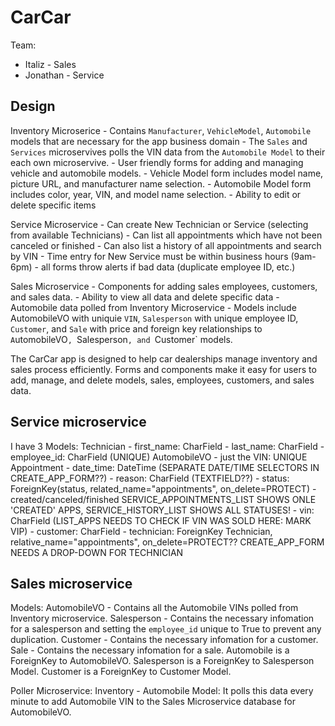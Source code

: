 # CarCar

Team:

- Italiz - Sales
- Jonathan - Service

## Design

Inventory Microserice
    - Contains `Manufacturer`, `VehicleModel`, `Automobile` models that are necessary for the app business domain
    - The `Sales` and `Services` microservives polls the VIN data from the `Automobile Model` to their each own microservive.
    - User friendly forms for adding and managing vehicle and automobile models.
    - Vehicle Model form includes model name, picture URL, and manufacturer name selection.
    - Automobile Model form includes color, year, VIN, and model name selection.
    - Ability to edit or delete specific items

Service Microservice
    - Can create New Technician or Service (selecting from available Technicians)
    - Can list all appointments which have not been canceled or finished
    - Can also list a history of all appointments and search by VIN
    - Time entry for New Service must be within business hours (9am-6pm)
    - all forms throw alerts if bad data (duplicate employee ID, etc.)

Sales Microservice
    - Components for adding sales employees, customers, and sales data.
    - Ability to view all data and delete specific data
    - Automobile data polled from Inventory Microservice
    - Models include AutomobileVO with uniquie `VIN`, `Salesperson` with unique employee ID, `Customer`, and `Sale` with price and foreign key relationships to `A`utomobileVO`, `Salesperson`, and `Customer` models.

The CarCar app is designed to help car dealerships manage inventory and sales process efficiently. Forms and components make it easy for users to add, manage, and delete models, sales, employees, customers, and sales data.

## Service microservice

I have 3 Models:
Technician - first_name: CharField - last_name: CharField - employee_id: CharField (UNIQUE)
AutomobileVO - just the VIN: UNIQUE
Appointment - date_time: DateTime (SEPARATE DATE/TIME SELECTORS IN CREATE_APP_FORM??) - reason: CharField (TEXTFIELD??) - status: ForeignKey(status, related_name="appointments", on_delete=PROTECT) - created/canceled/finished
SERVICE_APPOINTMENTS_LIST SHOWS ONLE 'CREATED' APPS, SERVICE_HISTORY_LIST SHOWS ALL STATUSES! - vin: CharField (LIST_APPS NEEDS TO CHECK IF VIN WAS SOLD HERE: MARK VIP) - customer: CharField - technician: ForeignKey Technician, relative_name="appointments", on_delete=PROTECT??
CREATE_APP_FORM NEEDS A DROP-DOWN FOR TECHNICIAN

## Sales microservice

Models:
    AutomobileVO
        - Contains all the Automobile VINs polled from Inventory microservice.
    Salesperson
        - Contains the necessary infomation for a salesperson and setting the `employee_id` unique to True to prevent any duplication.
    Customer
        - Contains the necessary infomation for a customer.
    Sale
        - Contains the necessary infomation for a sale. Automobile is a ForeignKey to AutomobileVO. Salesperson is a ForeignKey to Salesperson Model. Customer is a ForeignKey to Customer Model.

Poller Microservice:
    Inventory
        - Automobile Model: It polls this data every minute to add Automobile VIN to the Sales Microservice database for AutomobileVO.
